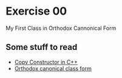 # Exercise 00
My First Class in Orthodox Cannonical Form

## Some stuff to read
- [Copy Constructor in
C++](https://www.geeksforgeeks.org/copy-constructor-in-cpp/)
- [Orthodox canonical class form](https://www.francescmm.com/orthodox-canonical-class-form/)
